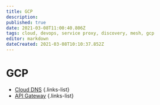 ```yaml
---
title: GCP
description: 
published: true
date: 2021-03-08T11:00:40.806Z
tags: cloud, devops, service proxy, discovery, mesh, gcp
editor: markdown
dateCreated: 2021-03-08T10:10:37.852Z
---
```


# GCP
- [Cloud DNS](/training/gcp/cloud_dns)
{.links-list}
- [API Gateway](/training/gcp/api_gateway)
{.links-list}
